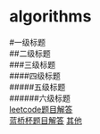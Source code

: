 # algorithms
#一级标题<br>
##二级标题<br>
###三级标题<br>
####四级标题<br>
#####五级标题<br>
######六级标题<br>
[leetcode题目解答](https://github.com/yeyouliang/algorithms/src/main/java/com/yeyouliang/leetcode "leetcode")<br>
[蓝桥杯题目解答](https://github.com/yeyouliang/algorithms/src/main/java/com/yeyouliang/leetcode "蓝桥杯")
[其他](https://github.com/yeyouliang/algorithms/src/main/java/com/yeyouliang/others )